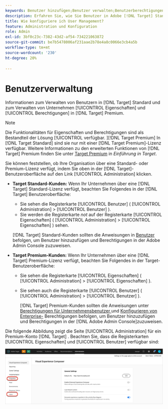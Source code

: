 ```yaml
---
keywords: Benutzer hinzufügen;Benutzer verwalten;Benutzerberechtigungen
description: Erfahren Sie, wie Sie Benutzer in Adobe [!DNL Target] Standard and manage enterprise properties and permissions in Adobe [!DNL Target] Premium verwalten.
title: Wie konfiguriere ich User Management?
feature: Administration und Konfiguration
role: Admin
exl-id: 3bf0c23c-7382-43d2-af54-734221063872
source-git-commit: be7b5478006af231aae2b78e4a8c0066e3cb4a5b
workflow-type: tm+mt
source-wordcount: '230'
ht-degree: 20%

---
```


# Benutzerverwaltung

Informationen zum Verwalten von Benutzern in [!DNL Target] Standard und zum Verwalten von Unternehmen [!UICONTROL Eigenschaften] und [!UICONTROL Berechtigungen] in [!DNL Target] Premium.

>[!NOTE]
>
>Die Funktionalitäten für Eigenschaften und Berechtigungen sind als Bestandteil der Lösung [!UICONTROL  verfügbar. ][!DNL Target Premium] In [!DNL Target Standard] sind sie nur mit einer [!DNL Target Premium]-Lizenz verfügbar. Weitere Informationen zu den erweiterten Funktionen von [!DNL Target] Premium finden Sie unter [Target Premium](/help/c-intro/intro.md#premium) in *Einführung in Target*.

Sie können feststellen, ob Ihre Organisation über eine Standard- oder Premium-Lizenz verfügt, indem Sie oben in der [!DNL Target]-Benutzeroberfläche auf den Link [!UICONTROL Administration] klicken.

* **Target Standard-Kunden:** Wenn Ihr Unternehmen über eine  [!DNL Target] Standard-Lizenz verfügt, beachten Sie Folgendes in der  [!DNL Target] Benutzeroberfläche:

   * Sie sehen die Registerkarte [!UICONTROL Benutzer] ( [!UICONTROL Administration] > [!UICONTROL Benutzer] ).
   * Sie werden die Registerkarte *not* auf der Registerkarte [!UICONTROL Eigenschaften] ( [!UICONTROL Administration] > [!UICONTROL Eigenschaften] ) sehen.

   [!DNL Target] Standard-Kunden sollten die Anweisungen in [Benutzer](/help/administrating-target/c-user-management/c-user-management/user-management.md) befolgen, um Benutzer hinzuzufügen und Berechtigungen in der Adobe Admin Console zuzuweisen.

* **Target Premium-Kunden:** Wenn Ihr Unternehmen über eine  [!DNL Target] Premium-Lizenz verfügt, beachten Sie Folgendes in der Target-Benutzeroberfläche:

   * Sie sehen die Registerkarte [!UICONTROL Eigenschaften] ( [!UICONTROL Administration] > [!UICONTROL Eigenschaften] ).
   * Sie sehen auch die Registerkarte [!UICONTROL Benutzer] ( [!UICONTROL Administration] > [!UICONTROL Benutzer] ).

      [!DNL Target] Premium-Kunden sollten die Anweisungen unter  [Berechtigungen für Unternehmensbenutzer ](/help/administrating-target/c-user-management/property-channel/property-channel.md#concept_E396B16FA2024ADBA27BC056138F9838) und  [Konfigurieren von Enterprise-](/help/administrating-target/c-user-management/property-channel/properties-overview.md#concept_22F2855DBF0D4754B9460F5D68749C71) Berechtigungen befolgen, um Benutzer hinzuzufügen und Berechtigungen in der  [!DNL Adobe Admin Console]zuzuweisen.

Die folgende Abbildung zeigt die Seite [!UICONTROL Administration] für ein Premium-Konto [!DNL Target] . Beachten Sie, dass die Registerkarten [!UICONTROL Eigenschaften] und [!UICONTROL Benutzer] verfügbar sind:

![Registerkarte Administration](/help/administrating-target/assets/premium.png)
